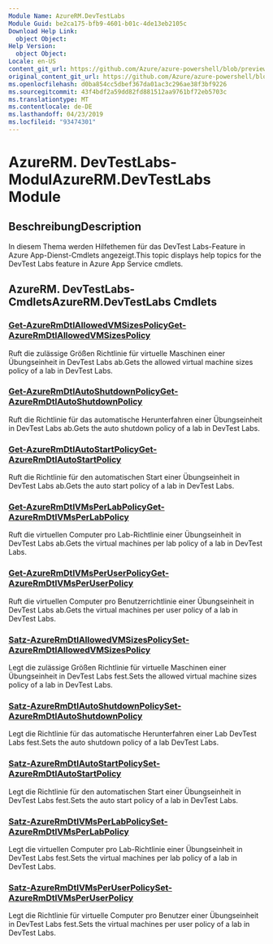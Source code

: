 ```yaml
---
Module Name: AzureRM.DevTestLabs
Module Guid: be2ca175-bfb9-4601-b01c-4de13eb2105c
Download Help Link:
  object Object: 
Help Version:
  object Object: 
Locale: en-US
content_git_url: https://github.com/Azure/azure-powershell/blob/preview/src/ResourceManager/DevTestLabs/Commands.DevTestLabs/help/AzureRM.DevTestLabs.md
original_content_git_url: https://github.com/Azure/azure-powershell/blob/preview/src/ResourceManager/DevTestLabs/Commands.DevTestLabs/help/AzureRM.DevTestLabs.md
ms.openlocfilehash: d0ba854cc5dbef367da01ac3c296ae38f3bf9226
ms.sourcegitcommit: 43f4bdf2a59dd82fd881512aa9761bf72eb5703c
ms.translationtype: MT
ms.contentlocale: de-DE
ms.lasthandoff: 04/23/2019
ms.locfileid: "93474301"
---
```

# <span data-ttu-id="dce60-101">AzureRM. DevTestLabs-Modul</span><span class="sxs-lookup"><span data-stu-id="dce60-101">AzureRM.DevTestLabs Module</span></span>
## <span data-ttu-id="dce60-102">Beschreibung</span><span class="sxs-lookup"><span data-stu-id="dce60-102">Description</span></span>
<span data-ttu-id="dce60-103">In diesem Thema werden Hilfethemen für das DevTest Labs-Feature in Azure App-Dienst-Cmdlets angezeigt.</span><span class="sxs-lookup"><span data-stu-id="dce60-103">This topic displays help topics for the DevTest Labs feature in Azure App Service cmdlets.</span></span>

## <span data-ttu-id="dce60-104">AzureRM. DevTestLabs-Cmdlets</span><span class="sxs-lookup"><span data-stu-id="dce60-104">AzureRM.DevTestLabs Cmdlets</span></span>
### [<span data-ttu-id="dce60-105">Get-AzureRmDtlAllowedVMSizesPolicy</span><span class="sxs-lookup"><span data-stu-id="dce60-105">Get-AzureRmDtlAllowedVMSizesPolicy</span></span>](Get-AzureRmDtlAllowedVMSizesPolicy.md)
<span data-ttu-id="dce60-106">Ruft die zulässige Größen Richtlinie für virtuelle Maschinen einer Übungseinheit in DevTest Labs ab.</span><span class="sxs-lookup"><span data-stu-id="dce60-106">Gets the allowed virtual machine sizes policy of a lab in DevTest Labs.</span></span>

### [<span data-ttu-id="dce60-107">Get-AzureRmDtlAutoShutdownPolicy</span><span class="sxs-lookup"><span data-stu-id="dce60-107">Get-AzureRmDtlAutoShutdownPolicy</span></span>](Get-AzureRmDtlAutoShutdownPolicy.md)
<span data-ttu-id="dce60-108">Ruft die Richtlinie für das automatische Herunterfahren einer Übungseinheit in DevTest Labs ab.</span><span class="sxs-lookup"><span data-stu-id="dce60-108">Gets the auto shutdown policy of a lab in DevTest Labs.</span></span>

### [<span data-ttu-id="dce60-109">Get-AzureRmDtlAutoStartPolicy</span><span class="sxs-lookup"><span data-stu-id="dce60-109">Get-AzureRmDtlAutoStartPolicy</span></span>](Get-AzureRmDtlAutoStartPolicy.md)
<span data-ttu-id="dce60-110">Ruft die Richtlinie für den automatischen Start einer Übungseinheit in DevTest Labs ab.</span><span class="sxs-lookup"><span data-stu-id="dce60-110">Gets the auto start policy of a lab in DevTest Labs.</span></span>

### [<span data-ttu-id="dce60-111">Get-AzureRmDtlVMsPerLabPolicy</span><span class="sxs-lookup"><span data-stu-id="dce60-111">Get-AzureRmDtlVMsPerLabPolicy</span></span>](Get-AzureRmDtlVMsPerLabPolicy.md)
<span data-ttu-id="dce60-112">Ruft die virtuellen Computer pro Lab-Richtlinie einer Übungseinheit in DevTest Labs ab.</span><span class="sxs-lookup"><span data-stu-id="dce60-112">Gets the virtual machines per lab policy of a lab in DevTest Labs.</span></span>

### [<span data-ttu-id="dce60-113">Get-AzureRmDtlVMsPerUserPolicy</span><span class="sxs-lookup"><span data-stu-id="dce60-113">Get-AzureRmDtlVMsPerUserPolicy</span></span>](Get-AzureRmDtlVMsPerUserPolicy.md)
<span data-ttu-id="dce60-114">Ruft die virtuellen Computer pro Benutzerrichtlinie einer Übungseinheit in DevTest Labs ab.</span><span class="sxs-lookup"><span data-stu-id="dce60-114">Gets the virtual machines per user policy of a lab in DevTest Labs.</span></span>

### [<span data-ttu-id="dce60-115">Satz-AzureRmDtlAllowedVMSizesPolicy</span><span class="sxs-lookup"><span data-stu-id="dce60-115">Set-AzureRmDtlAllowedVMSizesPolicy</span></span>](Set-AzureRmDtlAllowedVMSizesPolicy.md)
<span data-ttu-id="dce60-116">Legt die zulässige Größen Richtlinie für virtuelle Maschinen einer Übungseinheit in DevTest Labs fest.</span><span class="sxs-lookup"><span data-stu-id="dce60-116">Sets the allowed virtual machine sizes policy of a lab in DevTest Labs.</span></span>

### [<span data-ttu-id="dce60-117">Satz-AzureRmDtlAutoShutdownPolicy</span><span class="sxs-lookup"><span data-stu-id="dce60-117">Set-AzureRmDtlAutoShutdownPolicy</span></span>](Set-AzureRmDtlAutoShutdownPolicy.md)
<span data-ttu-id="dce60-118">Legt die Richtlinie für das automatische Herunterfahren einer Lab DevTest Labs fest.</span><span class="sxs-lookup"><span data-stu-id="dce60-118">Sets the auto shutdown policy of a lab DevTest Labs.</span></span>

### [<span data-ttu-id="dce60-119">Satz-AzureRmDtlAutoStartPolicy</span><span class="sxs-lookup"><span data-stu-id="dce60-119">Set-AzureRmDtlAutoStartPolicy</span></span>](Set-AzureRmDtlAutoStartPolicy.md)
<span data-ttu-id="dce60-120">Legt die Richtlinie für den automatischen Start einer Übungseinheit in DevTest Labs fest.</span><span class="sxs-lookup"><span data-stu-id="dce60-120">Sets the auto start policy of a lab in DevTest Labs.</span></span>

### [<span data-ttu-id="dce60-121">Satz-AzureRmDtlVMsPerLabPolicy</span><span class="sxs-lookup"><span data-stu-id="dce60-121">Set-AzureRmDtlVMsPerLabPolicy</span></span>](Set-AzureRmDtlVMsPerLabPolicy.md)
<span data-ttu-id="dce60-122">Legt die virtuellen Computer pro Lab-Richtlinie einer Übungseinheit in DevTest Labs fest.</span><span class="sxs-lookup"><span data-stu-id="dce60-122">Sets the virtual machines per lab policy of a lab in DevTest Labs.</span></span>

### [<span data-ttu-id="dce60-123">Satz-AzureRmDtlVMsPerUserPolicy</span><span class="sxs-lookup"><span data-stu-id="dce60-123">Set-AzureRmDtlVMsPerUserPolicy</span></span>](Set-AzureRmDtlVMsPerUserPolicy.md)
<span data-ttu-id="dce60-124">Legt die Richtlinie für virtuelle Computer pro Benutzer einer Übungseinheit in DevTest Labs fest.</span><span class="sxs-lookup"><span data-stu-id="dce60-124">Sets the virtual machines per user policy of a lab in DevTest Labs.</span></span>

